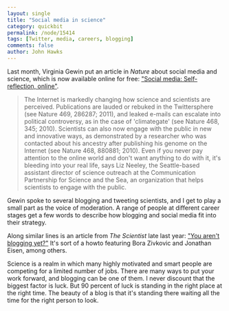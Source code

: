 ```yaml
---
layout: single 
title: "Social media in science" 
category: quickbit
permalink: /node/15414
tags: [Twitter, media, careers, blogging] 
comments: false 
author: John Hawks 
---
```


Last month, Virginia Gewin put an article in <i>Nature</i> about social media and science, which is now available online for free: <a href="http://www.nature.com/naturejobs/2011/110331/full/nj7340-667a.html">"Social media: Self-reflection, online"</a>. 

<blockquote>The Internet is markedly changing how science  and scientists  are perceived. Publications are lauded or rebuked in the Twittersphere (see Nature 469, 286287; 2011), and leaked e-mails can escalate into political controversy, as in the case of 'climategate' (see Nature 468, 345; 2010). Scientists can also now engage with the public in new and innovative ways, as demonstrated by a researcher who was contacted about his ancestry after publishing his genome on the Internet (see Nature 468, 880881; 2010). Even if you never pay attention to the online world and don't want anything to do with it, it's bleeding into your real life, says Liz Neeley, the Seattle-based assistant director of science outreach at the Communication Partnership for Science and the Sea, an organization that helps scientists to engage with the public.</blockquote>

Gewin spoke to several blogging and tweeting scientists, and I get to play a small part as the voice of moderation. A range of people at different career stages get a few words to describe how blogging and social media fit into their strategy. 

Along similar lines is an article from <i>The Scientist</i> late last year: <a href="http://www.the-scientist.com/2010/10/1/83/1/">"You aren't blogging yet?"</a> It's sort of a howto featuring Bora Zivkovic and Jonathan Eisen, among others. 

Science is a realm in which many highly motivated and smart people are competing for a limited number of jobs. There are many ways to put your work forward, and blogging can be one of them. I never discount that the biggest factor is luck. But 90 percent of luck is standing in the right place at the right time. The beauty of a blog is that it's standing there waiting all the time for the right person to look. 

